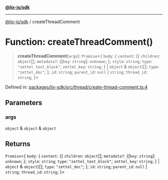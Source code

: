 [**@lix-js/sdk**](../README.md)

***

[@lix-js/sdk](../README.md) / createThreadComment

# Function: createThreadComment()

> **createThreadComment**(`args`): `Promise`\<\{ `body`: \{ `content`: (\{ `children`: `object`[]; `metadata?`: \{[`key`: `string`]: `unknown`; \}; `style`: `string`; `type`: `"zettel_text_block"`; `zettel_key`: `string`; \} \| `object` & `object`)[]; `type`: `"zettel_doc"`; \}; `id`: `string`; `parent_id`: `null` \| `string`; `thread_id`: `string`; \}\>

Defined in: [packages/lix-sdk/src/thread/create-thread-comment.ts:4](https://github.com/opral/monorepo/blob/bc82d6c7272aa8ad8661dcf0fee644d9229ef5eb/packages/lix-sdk/src/thread/create-thread-comment.ts#L4)

## Parameters

### args

`object` & `object` & `object`

## Returns

`Promise`\<\{ `body`: \{ `content`: (\{ `children`: `object`[]; `metadata?`: \{[`key`: `string`]: `unknown`; \}; `style`: `string`; `type`: `"zettel_text_block"`; `zettel_key`: `string`; \} \| `object` & `object`)[]; `type`: `"zettel_doc"`; \}; `id`: `string`; `parent_id`: `null` \| `string`; `thread_id`: `string`; \}\>
